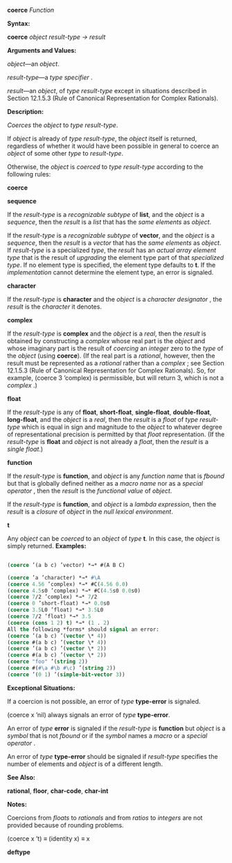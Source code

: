 **coerce** *Function* 



**Syntax:** 



**coerce** *object result-type → result* 



**Arguments and Values:** 



*object*—an *object*. 



*result-type*—a *type specifier* . 



*result*—an *object*, of *type result-type* except in situations described in Section 12.1.5.3 (Rule of Canonical Representation for Complex Rationals). 



**Description:** 



*Coerces* the *object* to *type result-type*. 



If *object* is already of *type result-type*, the *object* itself is returned, regardless of whether it would have been possible in general to coerce an *object* of some other *type* to *result-type*. 



Otherwise, the *object* is *coerced* to *type result-type* according to the following rules: 











**coerce** 



**sequence** 



If the *result-type* is a *recognizable subtype* of **list**, and the *object* is a *sequence*, then the *result* is a *list* that has the *same elements* as *object*. 



If the *result-type* is a *recognizable subtype* of **vector**, and the *object* is a *sequence*, then the *result* is a *vector* that has the *same elements* as *object*. If *result-type* is a specialized *type*, the *result* has an *actual array element type* that is the result of *upgrading* the element type part of that *specialized type*. If no element type is specified, the element type defaults to **t**. If the *implementation* cannot determine the element type, an error is signaled. 



**character** 



If the *result-type* is **character** and the *object* is a *character designator* , the *result* is the *character* it denotes. 



**complex** 



If the *result-type* is **complex** and the *object* is a *real*, then the *result* is obtained by constructing a *complex* whose real part is the *object* and whose imaginary part is the result of *coercing* an *integer* zero to the *type* of the *object* (using **coerce**). (If the real part is a *rational*, however, then the result must be represented as a *rational* rather than a *complex* ; see Section 12.1.5.3 (Rule of Canonical Representation for Complex Rationals). So, for example, (coerce 3 ’complex) is permissible, but will return 3, which is not a *complex* .) 



**float** 



If the *result-type* is any of **float**, **short-float**, **single-float**, **double-float**, **long-float**, and the *object* is a *real*, then the *result* is a *float* of *type result-type* which is equal in sign and magnitude to the *object* to whatever degree of representational precision is permitted by that *float* representation. (If the *result-type* is **float** and *object* is not already a *float*, then the *result* is a *single float*.) 



**function** 



If the *result-type* is **function**, and *object* is any *function name* that is *fbound* but that is globally defined neither as a *macro name* nor as a *special operator* , then the *result* is the *functional value* of *object*. 



If the *result-type* is **function**, and *object* is a *lambda expression*, then the *result* is a *closure* of *object* in the *null lexical environment*. 



**t** 



Any *object* can be *coerced* to an *object* of *type* **t**. In this case, the *object* is simply returned. **Examples:**
```lisp
 
(coerce ’(a b c) ’vector) *→* #(A B C)  

(coerce ’a ’character) *→* #\A 
(coerce 4.56 ’complex) *→* #C(4.56 0.0) 
(coerce 4.5s0 ’complex) *→* #C(4.5s0 0.0s0) 
(coerce 7/2 ’complex) *→* 7/2 
(coerce 0 ’short-float) *→* 0.0s0 
(coerce 3.5L0 ’float) *→* 3.5L0 
(coerce 7/2 ’float) *→* 3.5 
(coerce (cons 1 2) t) *→* (1 . 2) 
All the following *forms* should signal an error: 
(coerce ’(a b c) ’(vector \* 4)) 
(coerce #(a b c) ’(vector \* 4)) 
(coerce ’(a b c) ’(vector \* 2)) 
(coerce #(a b c) ’(vector \* 2)) 
(coerce "foo" ’(string 2)) 
(coerce #(#\a #\b #\c) ’(string 2)) 
(coerce ’(0 1) ’(simple-bit-vector 3)) 

```
**Exceptional Situations:** 



If a coercion is not possible, an error of *type* **type-error** is signaled. 



(coerce x ’nil) always signals an error of *type* **type-error**. 



An error of *type* **error** is signaled if the *result-type* is **function** but *object* is a *symbol* that is not *fbound* or if the *symbol* names a *macro* or a *special operator* . 



An error of *type* **type-error** should be signaled if *result-type* specifies the number of elements and *object* is of a different length. 



**See Also:** 



**rational**, **floor**, **char-code**, **char-int** 



**Notes:** 



Coercions from *floats* to *rationals* and from *ratios* to *integers* are not provided because of rounding problems. 



(coerce x ’t) *≡* (identity x) *≡* x  







**deftype** 



